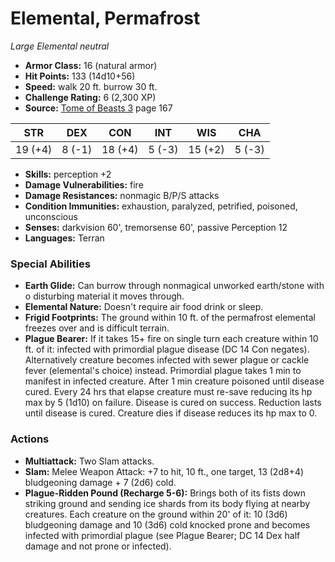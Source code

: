 # Elemental, Permafrost

*Large* *Elemental* *neutral*

- **Armor Class:** 16 (natural armor)
- **Hit Points:** 133 (14d10+56)
- **Speed:** walk 20 ft. burrow 30 ft.
- **Challenge Rating:** 6 (2,300 XP)
- **Source:** [Tome of Beasts 3](https://koboldpress.com/kpstore/product/tome-of-beasts-3-for-5th-edition/) page 167

| STR | DEX | CON | INT | WIS | CHA |
| --- | --- | --- | --- | --- | --- |
| 19 (+4) | 8 (-1) | 18 (+4) | 5 (-3) | 15 (+2) | 5 (-3) |

- **Skills:** perception +2
- **Damage Vulnerabilities:** fire
- **Damage Resistances:** nonmagic B/P/S attacks
- **Condition Immunities:** exhaustion, paralyzed, petrified, poisoned, unconscious
- **Senses:** darkvision 60', tremorsense 60', passive Perception 12
- **Languages:** Terran

### Special Abilities

- **Earth Glide:** Can burrow through nonmagical unworked earth/stone with o disturbing material it moves through.
- **Elemental Nature:** Doesn't require air food drink or sleep.
- **Frigid Footprints:** The ground within 10 ft. of the permafrost elemental freezes over and is difficult terrain.
- **Plague Bearer:** If it takes 15+ fire on single turn each creature within 10 ft. of it: infected with primordial plague disease (DC 14 Con negates). Alternatively creature becomes infected with sewer plague or cackle fever (elemental's choice) instead. Primordial plague takes 1 min to manifest in infected creature. After 1 min creature poisoned until disease cured. Every 24 hrs that elapse creature must re-save reducing its hp max by 5 (1d10) on failure. Disease is cured on success. Reduction lasts until disease is cured. Creature dies if disease reduces its hp max to 0.

### Actions

- **Multiattack:** Two Slam attacks.
- **Slam:** Melee Weapon Attack: +7 to hit, 10 ft., one target, 13 (2d8+4) bludgeoning damage + 7 (2d6) cold.
- **Plague-Ridden Pound (Recharge 5-6):** Brings both of its fists down striking ground and sending ice shards from its body flying at nearby creatures. Each creature on the ground within 20' of it: 10 (3d6) bludgeoning damage and 10 (3d6) cold knocked prone and becomes infected with primordial plague (see Plague Bearer; DC 14 Dex half damage and not prone or infected).


